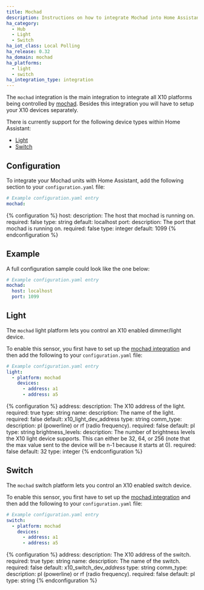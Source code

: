 ```yaml
---
title: Mochad
description: Instructions on how to integrate Mochad into Home Assistant.
ha_category:
  - Hub
  - Light
  - Switch
ha_iot_class: Local Polling
ha_release: 0.32
ha_domain: mochad
ha_platforms:
  - light
  - switch
ha_integration_type: integration
---
```


The `mochad` integration is the main integration to integrate all X10 platforms being controlled by [mochad](https://sourceforge.net/projects/mochad/). Besides this integration you will have to setup your X10 devices separately.

There is currently support for the following device types within Home Assistant:

- [Light](#light)
- [Switch](#switch)

## Configuration

To integrate your Mochad units with Home Assistant, add the following section to your `configuration.yaml` file:

```yaml
# Example configuration.yaml entry
mochad:
```

{% configuration %}
host:
  description: The host that mochad is running on.
  required: false
  type: string
  default: localhost
port:
  description: The port that mochad is running on.
  required: false
  type: integer
  default: 1099
{% endconfiguration %}

## Example

A full configuration sample could look like the one below:

```yaml
# Example configuration.yaml entry
mochad:
  host: localhost
  port: 1099
```

## Light

The `mochad` light platform lets you control an X10 enabled dimmer/light device.

To enable this sensor, you first have to set up the [mochad integration](#configuration) and then add the following to your `configuration.yaml` file:

```yaml
# Example configuration.yaml entry
light:
  - platform: mochad
    devices:
      - address: a1
      - address: a5
```

{% configuration %}
address:
  description: The X10 address of the light.
  required: true
  type: string
name:
  description: The name of the light.
  required: false
  default: x10_light_dev_address
  type: string
comm_type:
  description: pl (powerline) or rf (radio frequency).
  required: false
  default: pl
  type: string
brightness_levels:
  description: The number of brightness levels the X10 light device supports. This can either be 32, 64, or 256 (note that the max value sent to the device will be n-1 because it starts at 0).
  required: false
  default: 32
  type: integer
{% endconfiguration %}

## Switch

The `mochad` switch platform lets you control an X10 enabled switch device.

To enable this sensor, you first have to set up the [mochad integration](#configuration) and then add the following to your `configuration.yaml` file:

```yaml
# Example configuration.yaml entry
switch:
  - platform: mochad
    devices:
      - address: a1
      - address: a5
```

{% configuration %}
address:
  description: The X10 address of the switch.
  required: true
  type: string
name:
  description: The name of the switch.
  required: false
  default: x10_switch_dev_*address*
  type: string
comm_type:
  description: pl (powerline) or rf (radio frequency).
  required: false
  default: pl
  type: string
{% endconfiguration %}
